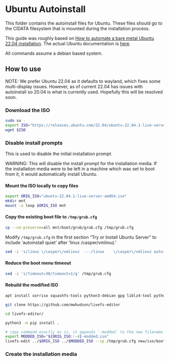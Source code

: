 # Ubuntu Autoinstall

This folder contains the autoinstall files for Ubuntu. These files should go to the CIDATA filesystem
that is mounted during the installation process.

This guide was roughly based on [How to automate a bare metal Ubuntu 22.04 installation](https://www.jimangel.io/posts/automate-ubuntu-22-04-lts-bare-metal/). The actual Ubuntu documentation is [here](https://ubuntu.com/server/docs/install/autoinstall).

All commands assume a debian based system.

## How to use

NOTE: We prefer Ubuntu 22.04 as it defaults to wayland, which fixes some multi-display issues. However,
as of current 22.04 has issues with autoinstall so 20.04 is what is currently used. Hopefully this will
be resolved soon.

### Download the ISO

```bash
sudo su -
export ISO="https://releases.ubuntu.com/22.04/ubuntu-22.04.1-live-server-amd64.iso"
wget $ISO
```

### Disable install prompts

This is used to disable the initial installation prompt.

WARNING: This will disable the install prompt for the installation media. If the installation media were
to be left in a machine which was set to boot from it, it would automatically install Ubuntu.

#### Mount the ISO locally to copy files

```bash
export ORIG_ISO="ubuntu-22.04.1-live-server-amd64.iso"
mkdir mnt
mount -o loop $ORIG_ISO mnt
```

#### Copy the existing boot file to `/tmp/grub.cfg`

```bash
cp --no-preserve=all mnt/boot/grub/grub.cfg /tmp/grub.cfg
```

Modify `/tmp/grub.cfg` in the first section “Try or Install Ubuntu Server” to include ‘autoinstall quiet’ after ’linux /casper/vmlinuz.’

```bash
sed -i 's/linux	\/casper\/vmlinuz  ---/linux	\/casper\/vmlinuz autoinstall quiet ---/g' /tmp/grub.cfg
```

#### Reduce the boot menu timeout

```bash
sed -i 's/timeout=30/timeout=1/g' /tmp/grub.cfg
```

#### Rebuild the modified ISO

```bash
apt install xorriso squashfs-tools python3-debian gpg liblz4-tool python3-pip -y

git clone https://github.com/mwhudson/livefs-editor

cd livefs-editor/

python3 -m pip install .

# copy command exactly as is, it appends `-modded` to the new filename
export MODDED_ISO="${ORIG_ISO::-4}-modded.iso"
livefs-edit ../$ORIG_ISO ../$MODDED_ISO --cp /tmp/grub.cfg new/iso/boot/grub/grub.cfg
```

### Create the installation media
